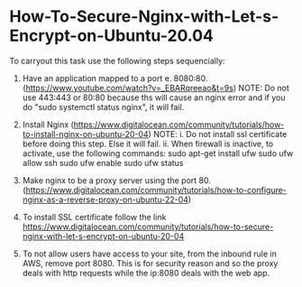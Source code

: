 # How-To-Secure-Nginx-with-Let-s-Encrypt-on-Ubuntu-20.04
To carryout this task use the following steps sequencially:

1. Have an application mapped to a port e. 8080:80. (https://www.youtube.com/watch?v=_EBARqreeao&t=9s)
NOTE: Do not use 443:443 or 80:80 because ths will cause an nginx error and if you do "sudo systemctl status nginx", it will fail.

2. Install Nginx (https://www.digitalocean.com/community/tutorials/how-to-install-nginx-on-ubuntu-20-04)
NOTE: i. Do not install ssl certificate before doing this step. Else it will fail.
      ii. When firewall is inactive, to activate, use the following commands:
          sudo apt-get install ufw
          sudo ufw allow ssh
          sudo ufw enable
          sudo ufw status

3. Make nginx to be a proxy server using the port 80. (https://www.digitalocean.com/community/tutorials/how-to-configure-nginx-as-a-reverse-proxy-on-ubuntu-22-04)

4. To install SSL certificate follow the link https://www.digitalocean.com/community/tutorials/how-to-secure-nginx-with-let-s-encrypt-on-ubuntu-20-04

5. To not allow users have access to your site, from the inbound rule in AWS, remove port 8080. This is for security reason and so the proxy deals with http requests while the ip:8080 deals with the web app.
